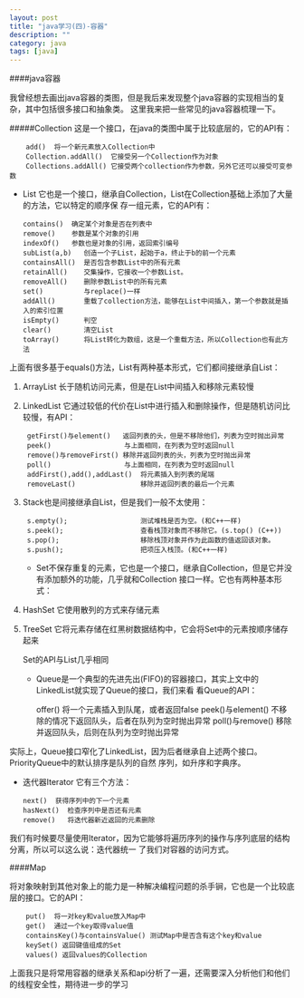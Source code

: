 ```yaml
---
layout: post
title: "java学习(四)-容器"
description: ""
category: java
tags: [java]
---
```

####java容器

我曾经想去画出java容器的类图，但是我后来发现整个java容器的实现相当的复杂，其中包括很多接口和抽象类。
这里我来把一些常见的java容器梳理一下。

#####Collection
这是一个接口，在java的类图中属于比较底层的，它的API有：

        add()  将一个新元素放入Collection中
        Collection.addAll()  它接受另一个Collection作为对象
        Collections.addAll() 它接受两个collection作为参数，另外它还可以接受可变参数
  * List 它也是一个接口，继承自Collection，List在Collection基础上添加了大量的方法，它以特定的顺序保
存一组元素，它的API有：

        contains()  确定某个对象是否在列表中
        remove()    参数是某个对象的引用
        indexOf()   参数也是对象的引用，返回索引编号
        subList(a,b)   创造一个子List，起始于a，终止于b的前一个元素
        containsAll()  是否包含参数List中的所有元素
        retainAll()    交集操作，它接收一个参数List。
        removeAll()    删除参数List中的所有元素
        set()          与replace()一样
        addAll()       重载了collection方法，能够在List中间插入，第一个参数就是插入的索引位置
        isEmpty()      判空
        clear()        清空List
        toArray()      将List转化为数组，这是一个重载方法，所以Collection也有此方法
        
   上面有很多基于equals()方法，List有两种基本形式，它们都间接继承自List：
   
1. ArrayList 长于随机访问元素，但是在List中间插入和移除元素较慢
   
2. LinkedList 它通过较低的代价在List中进行插入和删除操作，但是随机访问比较慢，有API：

        getFirst()与element()   返回列表的头，但是不移除他们，列表为空时抛出异常
        peek()                  与上面相同，在列表为空时返回null
        remove()与removeFirst() 移除并返回列表的头，列表为空时抛出异常
        poll()                  与上面相同，在列表为空时返回null
        addFirst(),add(),addLast()  将元素插入到列表的尾端
        removeLast()                移除并返回列表的最后一个元素
   
3. Stack也是间接继承自List，但是我们一般不太使用：

        s.empty();                  测试堆栈是否为空。(和C++一样)
        s.peek();                   查看栈顶对象而不移除它。(s.top() (C++))
        s.pop();                    移除栈顶对象并作为此函数的值返回该对象。
        s.push();                   把项压入栈顶。(和C++一样)

  
   * Set不保存重复的元素，它也是一个接口，继承自Collection，但是它并没有添加额外的功能，几乎就和Collection
接口一样。它也有两种基本形式：

1. HashSet 它使用散列的方式来存储元素
2. TreeSet 它将元素存储在红黑树数据结构中，它会将Set中的元素按顺序储存起来

   Set的API与List几乎相同
   

   * Queue是一个典型的先进先出(FIFO)的容器接口，其实上文中的LinkedList就实现了Queue的接口，我们来看
看Queue的API：

        offer()     将一个元素插入到队尾，或者返回false
        peek()与element()   不移除的情况下返回队头，后者在队列为空时抛出异常
        poll()与remove()    移除并返回队头，后则在队列为空时抛出异常
        
实际上，Queue接口窄化了LinkedList，因为后者继承自上述两个接口。PriorityQueue中的默认排序是队列的自然
序列，如升序和字典序。


  * 迭代器Iterator 它有三个方法：

        next()  获得序列中的下一个元素
        hasNext()  检查序列中是否还有元素
        remove()   将迭代器新近返回的元素删除
        
我们有时候要尽量使用Iterator，因为它能够将遍历序列的操作与序列底层的结构分离，所以可以这么说：迭代器统一
了我们对容器的访问方式。

####Map

将对象映射到其他对象上的能力是一种解决编程问题的杀手锏，它也是一个比较底层的接口。它的API：

        put()  将一对key和value放入Map中
        get()  通过一个key取得value值
        containsKey()与containsValue() 测试Map中是否含有这个key和value
        keySet() 返回键值组成的Set
        values() 返回values的Collection
        
上面我只是将常用容器的继承关系和api分析了一遍，还需要深入分析他们和他们的线程安全性，期待进一步的学习























































        
        
        
        
        
        
        
        
        
        
        
        
        
        
        
        
        
        
        
        
        
        
        
        
        
        
        
        
        
        
        
        
        


































































  






























   
   
  
  
	
	
	
	
	
	
	
	
	
	
	
	
  